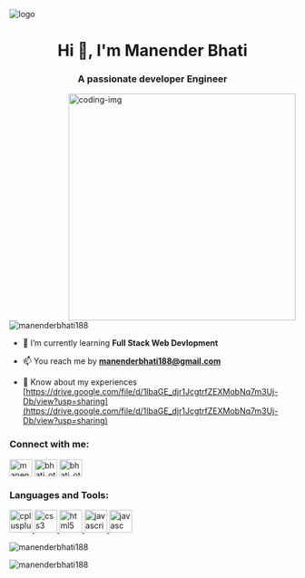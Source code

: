 ![logo](https://user-images.githubusercontent.com/92909979/244960433-097bfb9e-3310-4655-aa0a-2a431b3b38d0.jpg)
<h1 align="center">Hi 👋, I'm Manender Bhati</h1>
<h3 align="center">A passionate developer Engineer </h3>
<img align="right"alt="coding-img" width="400" src="https://miro.medium.com/max/1600/0*C-cPP9D2MIyeexAT.gif"

<p align="left"> <img src="https://komarev.com/ghpvc/?username=manenderbhati188&label=Profile%20views&color=0e75b6&style=flat" alt="manenderbhati188" /> </p>

- 🌱 I’m currently learning **Full Stack Web Devlopment**

- 📫 You reach me by **manenderbhati188@gmail.com**

- 📄 Know about my experiences [https://drive.google.com/file/d/1lbaGE_djr1JcgtrfZEXMobNq7m3Uj-Db/view?usp=sharing](https://drive.google.com/file/d/1lbaGE_djr1JcgtrfZEXMobNq7m3Uj-Db/view?usp=sharing)

<h3 align="left">Connect with me:</h3>
<p align="left">
<a href="https://linkedin.com/in/manenderbhati188" target="blank"> <img align="center"  src="https://cdn-icons-png.flaticon.com/512/174/174857.png" alt="manenderbhati188" height="30" width="40" /></a>
<a href="https://instagram.com/bhati_ottu" target="blank"><img align="center" src="https://upload.wikimedia.org/wikipedia/commons/thumb/5/58/Instagram-Icon.png/1025px-Instagram-Icon.png" alt="bhati_ottu" height="30" width="40" /></a>
  <a href="https://www.facebook.com/profile.php?id=100012660576202" target="blank"><img align="center" src="https://cdn-icons-png.flaticon.com/512/124/124010.png" alt="bhati_ottu" height="30" width="40" /></a>
</p>
</p>

<h3 align="left">Languages and Tools:</h3>
<p align="left"> <a href="https://www.w3schools.com/cpp/" target="_blank" rel="noreferrer"> <img src="https://cdn-icons-png.flaticon.com/512/6132/6132222.png" alt="cplusplus" width="40" height="40"/> </a> <a href="https://www.w3schools.com/css/" target="_blank" rel="noreferrer"> <img src="https://cdn-icons-png.flaticon.com/512/919/919826.png" alt="css3" width="40" height="40"/> </a> <a href="https://www.w3.org/html/" target="_blank" rel="noreferrer"> <img src="https://encrypted-tbn0.gstatic.com/images?q=tbn:ANd9GcQWTakcPR56RcbFsM0-EQjVmfRy7TadGKAzrQ&usqp=CAU" alt="html5" width="40" height="40"/> </a> <a href="https://nodejs.org" target="_blank" rel="noreferrer"> <img src="https://imagedelivery.net/5MYSbk45M80qAwecrlKzdQ/38a9cafe-c53e-47f2-f431-428120462000/public" alt="javascript" width="40" height="40"/> </a> <a href="https://nodejs.org" target="_blank" rel="noreferrer"> <img src="https://upload.wikimedia.org/wikipedia/commons/thumb/d/d9/Node.js_logo.svg/2560px-Node.js_logo.svg.png" alt="javasc" width="40" height="40"/> </a> </p>

<p><img align="center" src="https://github-readme-stats.vercel.app/api/top-langs?username=manenderbhati188&show_icons=true&locale=en&layout=compact" alt="manenderbhati188" /></p>

<p><img align="center" src="https://github-readme-streak-stats.herokuapp.com/?user=manenderbhati188&" alt="manenderbhati188" /></p>
